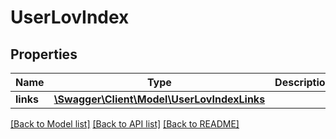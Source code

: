 # UserLovIndex

## Properties
Name | Type | Description | Notes
------------ | ------------- | ------------- | -------------
**links** | [**\Swagger\Client\Model\UserLovIndexLinks**](UserLovIndexLinks.md) |  | [optional] 

[[Back to Model list]](../README.md#documentation-for-models) [[Back to API list]](../README.md#documentation-for-api-endpoints) [[Back to README]](../README.md)


